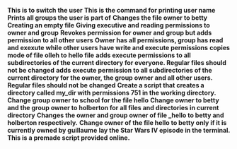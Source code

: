**This is to switch the user**
**This is the command for printing user name**
**Prints all groups the user is part of**
**Changes the file owner to betty**
**Creating an empty file**
**Giving executive and reading permissions to owner and group**
**Revokes permission for owner and group but adds permission to all other users**
**Owner has all permissions, group has read and exexute while other users have write and execute permissions**
**copies mode of file olleh to hello file**
**adds execute permissions to all subdirectories of the current directory for everyone. Regular files should not be changed**
**adds execute permission to all subdirectories of the current directory for the owner, the group owner and all other users. Regular files should not be changed**
**Create a script that creates a directory called my_dir with permissions 751 in the working directory.**
**Change group owner to school for the file hello**
**Change owner to betty and the group owner to holberton for all files and directories in current directory**
**Changes the owner and group owner of file _hello to betty and holberton respectively.**
**Change owner of the file hello to betty only if it is currently owned by guillaume**
**lay the Star Wars IV episode in the terminal. This is a premade script provided online.**

